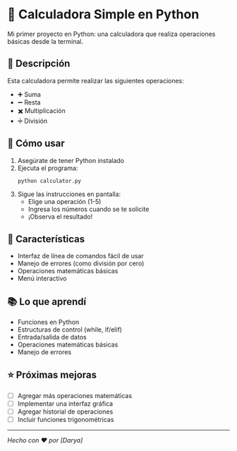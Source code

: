 
# 🧮 Calculadora Simple en Python

Mi primer proyecto en Python: una calculadora que realiza operaciones básicas desde la terminal.

## 📝 Descripción

Esta calculadora permite realizar las siguientes operaciones:
- ➕ Suma
- ➖ Resta
- ✖️ Multiplicación
- ➗ División

## 🚀 Cómo usar

1. Asegúrate de tener Python instalado
2. Ejecuta el programa:
   ```bash
   python calculator.py
   ```
3. Sigue las instrucciones en pantalla:
   - Elige una operación (1-5)
   - Ingresa los números cuando se te solicite
   - ¡Observa el resultado!

## 🎯 Características

- Interfaz de línea de comandos fácil de usar
- Manejo de errores (como división por cero)
- Operaciones matemáticas básicas
- Menú interactivo

## 📚 Lo que aprendí

- Funciones en Python
- Estructuras de control (while, if/elif)
- Entrada/salida de datos
- Operaciones matemáticas básicas
- Manejo de errores

## ⭐ Próximas mejoras

- [ ] Agregar más operaciones matemáticas
- [ ] Implementar una interfaz gráfica
- [ ] Agregar historial de operaciones
- [ ] Incluir funciones trigonométricas

---
*Hecho con ❤️ por [Darya]*